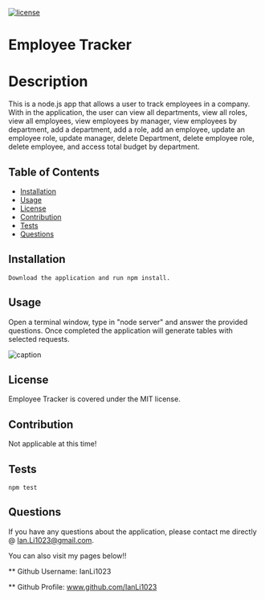

[![license](https://img.shields.io/badge/license-MIT-yellow.svg)](https://opensource.org/licenses/MIT)
# Employee Tracker
# Description
This is a node.js app that allows a user to track employees in a company. With in the application, the user can view all departments, view all roles, view all employees, view employees by manager, view employees by department, add a department, add a role, add an employee, update an employee role, update manager, delete Department, delete employee role, delete employee, and access total budget by department.

## Table of Contents
* [Installation](#installation)
* [Usage](#usage)
* [License](#license)
* [Contribution](#contribution)
* [Tests](#tests)
* [Questions](#questions)

## Installation

```
Download the application and run npm install.
```

## Usage
Open a terminal window, type in "node server" and answer the provided questions. Once completed the application will generate tables with selected requests.

![caption](utils/GoodREADMEGenerator.gif)

## License
Employee Tracker is covered under the MIT license.

## Contribution
Not applicable at this time!

## Tests

```
npm test
```

## Questions

If you have any questions about the application, please contact me directly @ Ian.Li1023@gmail.com.

You can also visit my pages below!!

** Github Username: IanLi1023

** Github Profile: www.github.com/IanLi1023
